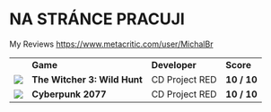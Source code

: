 # NA STRÁNCE PRACUJI



My Reviews
https://www.metacritic.com/user/MichalBr


<table>
<tr><td><b></b></td><td><b>Game</b></td><td><b>Developer</b></td><td><b>Score</b></td></tr>
<tr><td><small><img src="https://static.metacritic.com/images/products/games/9/562c989431810e6aac45b6164ae0bfca-53.jpg"></small></td><td><b>The Witcher 3: Wild Hunt</b></td><td>CD Project RED</td><td><b>10 / 10</b></td></tr>

<tr><td><small><img src="https://static.metacritic.com/images/products/games/9/e6f3e91d6de4757b3a81886b520b5739-53.jpg"></small></td><td><b>Cyberpunk 2077</b></td><td>CD Project RED</td><td><b>10 / 10</b></td></tr>
</table>
